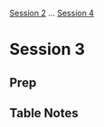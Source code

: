[Session 2](/Sessions/Session2.md) ... [Session 4](/Sessions/Session4.md)

# Session 3

## Prep

## Table Notes

